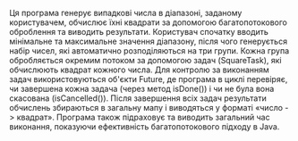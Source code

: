 Ця програма генерує випадкові числа в діапазоні, заданому користувачем, обчислює їхні квадрати за допомогою багатопотокового оброблення та виводить результати. Користувач спочатку вводить мінімальне та максимальне значення діапазону, після чого генерується набір чисел, які автоматично розподіляються на три групи. Кожна група обробляється окремим потоком за допомогою задач (SquareTask), які обчислюють квадрат кожного числа.
Для контролю за виконанням задач використовуються об'єкти Future, де програма в циклі перевіряє, чи завершена кожна задача (через метод isDone()) і чи не була вона скасована (isCancelled()). Після завершення всіх задач результати обчислень збираються в загальну мапу і виводяться у форматі «число -> квадрат». Програма також підраховує та виводить загальний час виконання, показуючи ефективність багатопотокового підходу в Java.
